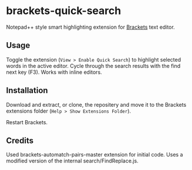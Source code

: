 brackets-quick-search
=====================

Notepad++ style smart highlighting extension for [Brackets](http://brackets.io) text editor.

Usage
-----

Toggle the extension (`View > Enable Quick Search`) to highlight selected words in the active editor. Cycle through the search results with the find next key (F3). Works with inline editors.

Installation
------------

Download and extract, or clone, the repositery and move it to the Brackets extensions folder (`Help > Show Extensions Folder`).

Restart Brackets.

Credits
-------
Used brackets-automatch-pairs-master extension for initial code. Uses a modified version of the internal search/FindReplace.js.